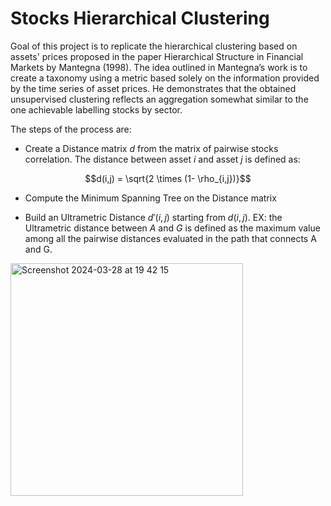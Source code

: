 # Stocks Hierarchical Clustering

Goal of this project is to replicate the hierarchical clustering based on assets' prices proposed in the paper Hierarchical Structure in Financial Markets by Mantegna (1998).
The idea outlined in Mantegna’s work is to create a taxonomy using a metric based solely on the
information provided by the time series of asset prices. He demonstrates that the obtained unsupervised clustering
reflects an aggregation somewhat similar to the one achievable labelling stocks by sector.

The steps of the process are:
- Create a Distance matrix $d$ from the matrix of pairwise stocks correlation. The distance between asset $i$ and asset $j$ is defined as: 

$$d(i,j) = \sqrt{2 \times (1- \rho_{i,j})}$$

- Compute the Minimum Spanning Tree on the Distance matrix

- Build an Ultrametric Distance $d'(i,j)$ starting from $d(i,j)$. EX: the Ultrametric distance between $A$ and $G$ is defined as the maximum value among all the pairwise distances evaluated in the path that connects A and G.
<img width="372" alt="Screenshot 2024-03-28 at 19 42 15" src="https://github.com/vcnzbrgd/Stocks-Hierarchical-Clustering/assets/127797045/0218708f-10ba-46a6-8515-6522cdf90f7c">
